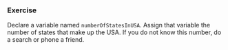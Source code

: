 <!--{ ids:[132], language:'JavaScript', type:'workshop', order: 0, name:'Variables I', description:'Create a variable and store data' }-->
### Exercise

Declare a variable named `numberOfStatesInUSA`. Assign that variable the number of states that make up the USA. If you do not know this number, do a search or phone a friend.
